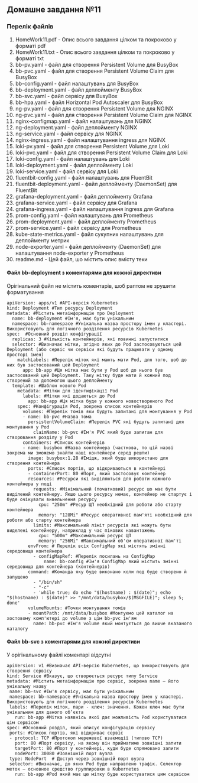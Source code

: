## Домашне завдання №11

### Перелік файлів

1. HomeWork11.pdf - Опис всього завдання цілком та покроково у форматі pdf
2. HomeWork11.txt - Опис всього завдання цілком та покроково у форматі txt
3. bb-pv.yaml - файл для створення Persistent Volume для BusyBox
4. bb-pvс.yaml - файл для створення Persistent Volume Claim для BusyBox
5. bb-config.yaml - файл налаштувань для BusyBox
6. bb-deployment.yaml - файл деплойменту BusyBox
7. bb-svc.yaml - файл сервісу для BusyBox
8. bb-hpa.yaml - файл Horizontal Pod Autoscaler для BusyBox
9. ng-pv.yaml - файл для створення Persistent Volume для NGINX
10. ng-pvс.yaml - файл для створення Persistent Volume Claim для NGINX
11. nginx-configmap.yaml - файл налаштувань для NGINX
12. ng-deployment.yaml - файл деплойменту NGINX
13. ng-service.yaml - файл сервісу для NGINX
14. nginx-ingress.yaml - файл налаштування ingress для NGINX
15. loki-pv.yaml - файл для створення Persistent Volume для Loki
16. loki-pvс.yaml - файл для створення Persistent Volume Claim для Loki
17. loki-config.yaml - файл налаштувань для Loki
18. loki-deployment.yaml - файл деплойменту Loki
19. loki-service.yaml - файл сервісу для Loki
20. fluentbit-config.yaml - файл налаштувань для FluentBit
21. fluentbit-deployment.yaml - файл деплойменту (DaemonSet) для FluentBit
22. grafana-deployment.yaml - файл деплойменту Grafana
23. grafana-service.yaml - файл сервісу для Grafana
24. grafana-ingress.yaml - файл налаштування ingress для Grafana
25. prom-config.yaml - файл налаштувань для Prometheus
26. prom-deployment.yaml - файл деплойменту Prometheus
27. prom-service.yaml - файл сервісу для Prometheus
28. kube-state-metrics.yaml - файл сукупних налаштувань для деплойменту метрик
29. node-exporter.yaml - файл деплойменту (DaemonSet) для налаштування node-exporter у Prometheus
30. readme.md - Цей файл, шо містить опис вмісту теки

#### Файл bb-deployment з коментарями для кожної директиви
Орігінальний файл не містить коментарів, шоб раптом не зрушити форматування

	apiVersion: apps/v1 #API-версія Kubernetes
	kind: Deployment #Тип ресурсу Deployment
	metadata: #Містить метаінформацію про Deployment
	  name: bb-deployment #Ім'я, має бути унікальним
	  namespace: bb-namespace #Унікальна назва простору імен у кластері. Використовують для логічного розділення ресурсів Kubernetes
	spec:  #Основний розділ конфігурації
	  replicas: 3 #Кількість контейнерів, які повинні запуститися
	  selector: #Визначає мітки, згідно яких до Pod застосовуються цей Deployment (або сервіс чи сервіси які будуть працювати у одному просторі імен)
	    matchLabels: #Перелік міток які мають мати Pod, для того, шоб до них був застосований цей Deployment
	      app: bb-app #Ця мітка має бути у Pod шоб до нього був застосований цей Deployment. Таку мітку буде мати й кожний под створений за допомогою цього деплойменту
	  template: #Шаблон нового Pod
	    metadata: #Мітки для ідентифікації Pod
	      labels: #Мітки які додаються до Pod
	        app: bb-app #Ця мітка буде у кожного новоствореного Pod
	    spec: #Конфігурація Pod, зокрема список контейнерів
	      volumes: #Перелік томів яки будуть запитані для монтування у Pod
	      - name: bb-pvc #Назва тома 
	        persistentVolumeClaim: #Перелік PVC які будуть запитані для монтування у Pod
	          claimName: bb-pvc #Ім'я PVC який буде запитан для створювання розділу у Pod
	      containers: #Список контейнерів
	      - name: busybox #Назва контейнера (часткова, по цій назві зокрема ми зможемо знайти наші контейнери серед решти)
	        image: busybox:1.28 #Імідж, який буде використано для створення контейнера
	        ports: #Список портів, що відкриваються в контейнері
	        - containerPort: 80 #Порт, який застосовує контейнер
	        resources: #Ресурси які виділяються для роботи кожного контейнера у поді
	          requests: #Мінімальний (початковий) ресурс шо має бути виділений контейнеру. Якшо цього ресурсу немає, контейнер не стартує і буде очікувати вивельнення ресурсу
	            cpu: "250m" #Ресур ЦП необхідний для роботи або старту контейнера
	            memory: "128Mi" #Ресурс оперативної пам'яті необхідний для роботи або старту контейнера
	          limits: #Максимальний ліміт ресурсів які можуть бути виделені контейнеру, наприклад у час пікових навантажень
	            cpu: "500m" #Максимальний ресурс ЦП
	            memory: "256Mi" #Максимальний об'єм оперативної пам'ті
	        envFrom: # Перелік всіх ConfigMap які містять змінні середовища контейнера 
	          - configMapRef: #Перелік посилань на ConfigMap
	              name: bb-config #Ім'я ConfigMap який містить змінні середовища для контейнера (контейнерів)
	        command: #Команда яку буде виконано коли под буде створено й запущено
	          - "/bin/sh"
	          - "-c"
	          - 'while true; do echo "$(hostname) : $(date)"; echo "$(hostname) : $(date)" >> "/mnt/data/busybox/$(MSGFILE)"; sleep 5; done'
	        volumeMounts: #Точки монтування томів
	        - mountPath: /mnt/data/busybox #Монтуемо цей каталог на хостовому комп'ютері до volume з цім bb-pvc ім'ям 
	          name: bb-pvc #Ім'я volume який монтується до вишче вказаного каталогу

#### Файл bb-svc з коментарями для кожної директиви
У орігінальному файлі коментарі відсутні

	apiVersion: v1 #Визначає API-версію Kubernetes, що використовують для створення сервісу 
	kind: Service #Вказує, що створюється ресурс типу Service
	metadata: #Містить метаінформацію про сервіс, зокрема name — його унікальну назву
	 name: bb-svc #Ім'я сервісу, має бути унікальним
	 namespace: bb-namespace #Унікальна назва простору імен у кластері. Використовують для логічного розділення ресурсів Kubernetes
	 labels: #Перелік міток, пари - ключ: значення. Кожен ключ має бути унікальним для даного об’єкта
	   run: bb-app #Мітка наявнісь якої дає можливість Pod користуватися цім сервісом
	spec: #Основний розділ, який описує конфігурацію сервісу
	 ports: #Список портів, які відкриває сервіс
	 - protocol: TCP #Протокол мережевої взаємодії (типово TCP)
	   port: 80 #Порт сервісу, на якому він прийматиме зовнішні запити
	   targetPort: 80 #Порт у контейнері, куди буде спрямовано запити
	   nodePort: 30080 #Зовнішній порт вузла
	 type: NodePort  # Доступ через зовнішній порт вузла
	 selector: #Визначає, до яких Pod буде направлено трафік. Селектор меток — основное средство группировки в Kubernetes
	   run: bb-app #Pod який має цю мітку буде користуватися цим сервісом	
